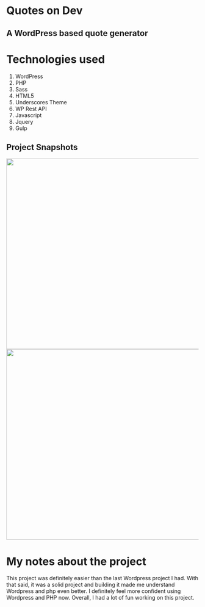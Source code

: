 # Quotes on Dev

## A WordPress based quote generator

# Technologies used

1. WordPress
2. PHP
3. Sass
4. HTML5
5. Underscores Theme
6. WP Rest API
7. Javascript
8. Jquery
9. Gulp

## Project Snapshots

<div align="center">
    <img width="800px" height="500px" src="https://user-images.githubusercontent.com/38442554/62346086-adcee180-b4a9-11e9-84fa-dfc027754e1e.JPG">
    <img width="800px" height="500px" src="https://user-images.githubusercontent.com/38442554/62346115-c0e1b180-b4a9-11e9-8c88-bf963202a508.JPG">
</div>

# My notes about the project

This project was definitely easier than the last Wordpress project I had. With that said, it was a solid project and building it made me understand Wordpress and php even better. I definitely feel more confident using Wordpress and PHP now. Overall, I had a lot of fun working on this project.

